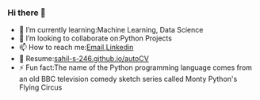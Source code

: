 ### Hi there 👋

- 🌱 I’m currently learning:Machine Learning, Data Science
- 👯 I’m looking to collaborate on:Python Projects
- 📫 How to reach me:[Email](mailto://sahilsrinivas3@gmail.com),[Linkedin](https://linkedin.com/in/sahilparupudi)
- 📄 Resume:[sahil-s-246.github.io/autoCV](https://sahil-s-246.github.io/autoCV)
- ⚡ Fun fact:The name of the Python programming language comes from an old BBC television comedy sketch series called Monty Python's Flying Circus
<!--
**sahil-s-246/sahil-s-246** is a ✨ _special_ ✨ repository because its `README.md` (this file) appears on your GitHub profile.

Here are some ideas to get you started:

- 🔭 I’m currently working on ...
- 🌱 I’m currently learning ...
- 👯 I’m looking to collaborate on ...
- 🤔 I’m looking for help with ...
- 💬 Ask me about ...
- 📫 How to reach me: ...
- 😄 Pronouns: ...
- ⚡ Fun fact: ...
-->
